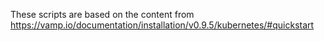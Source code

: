 These scripts are based on the content from https://vamp.io/documentation/installation/v0.9.5/kubernetes/#quickstart
